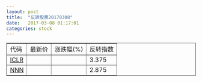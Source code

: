 ```yaml
---
layout: post
title:  "反转股票20170308"
date:   2017-03-08 01:17:01
categories: stock
---
```


<script type="text/javascript">
var stockList = []
stockList.push('gb_iclr');
stockList.push('gb_nnn');
</script>

<table border="1">
 <tr>
 <td>代码</td>
  <td>最新价</td>
  <td>涨跌幅(%)</td>
 <td>反转指数</td>
</tr>
  <tr id="iclr"><td><a href="http://stock.finance.sina.com.cn/usstock/quotes/ICLR.html" target="_blank">ICLR</a></td><td></td><td></td><td>3.375</td></tr>
  <tr id="nnn"><td><a href="http://stock.finance.sina.com.cn/usstock/quotes/NNN.html" target="_blank">NNN</a></td><td></td><td></td><td>2.875</td></tr>
</table>
